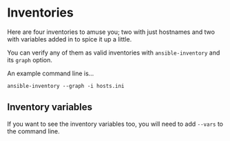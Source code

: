 # Inventories

Here are four inventories to amuse you; two with just hostnames
and two with variables added in to spice it up a little.

You can verify any of them as valid inventories with
``ansible-inventory`` and its ``graph`` option.

An example command line is...

```
ansible-inventory --graph -i hosts.ini
```

## Inventory variables
If you want to see the inventory variables too, you
will need to add ``--vars`` to the command line.

